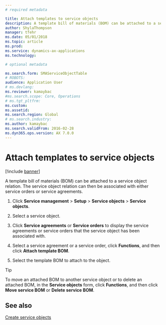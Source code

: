 ```yaml
---
# required metadata

title: Attach templates to service objects   
description: A template bill of materials (BOM) can be attached to a service object relation. 
author: ShylaThompson
manager: tfehr
ms.date: 05/01/2018
ms.topic: article
ms.prod: 
ms.service: dynamics-ax-applications
ms.technology: 

# optional metadata

ms.search.form: SMAServiceObjectTable
# ROBOTS: 
audience: Application User
# ms.devlang: 
ms.reviewer: kamaybac
#ms.search.scope: Core, Operations
# ms.tgt_pltfrm: 
ms.custom: 
ms.assetid: 
ms.search.region: Global
# ms.search.industry: 
ms.author: kamaybac
ms.search.validFrom: 2016-02-28
ms.dyn365.ops.version: AX 7.0.0
---
```


# Attach templates to service objects    

[!include [banner](../includes/banner.md)]


A template bill of materials (BOM) can be attached to a service object relation. The service object relation can then be associated with either service orders or service agreements.

1.  Click **Service management** \> **Setup** \> **Service objects** \> **Service objects**.

2.  Select a service object.

3.  Click **Service agreements** or **Service orders** to display the service agreements or service orders that the service object has been associated with.

4.  Select a service agreement or a service order, click **Functions**, and then click **Attach template BOM**.

5.  Select the template BOM to attach to the object.


> [!TIP]
> <P>To move an attached BOM to another service object or to delete an attached BOM, in the <STRONG>Service objects</STRONG> form, click <STRONG>Functions</STRONG>, and then click <STRONG>Move service BOM</STRONG> or <STRONG>Delete service BOM</STRONG>.</P>



## See also

[Create service objects](create-service-objects.md)

  



